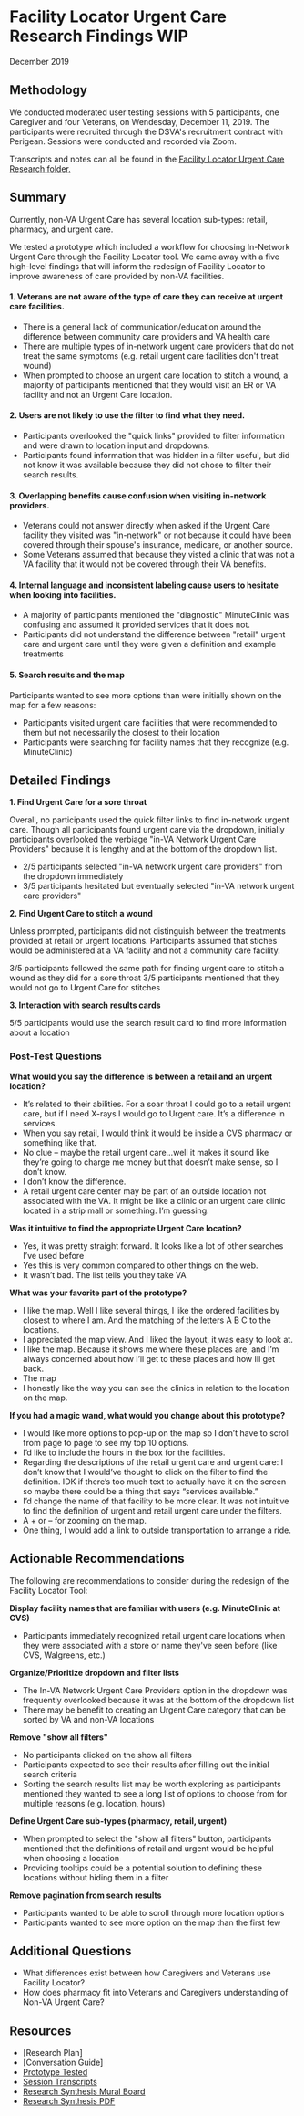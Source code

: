 # Facility Locator Urgent Care Research Findings WIP
December 2019

## Methodology
We conducted moderated user testing sessions with 5 participants, one Caregiver and four Veterans, on Wendesday, December 11, 2019. The participants were recruited through the DSVA's recruitment contract with Perigean. Sessions were conducted and recorded via Zoom.

Transcripts and notes can all be found in the [Facility Locator Urgent Care Research folder.](https://github.com/department-of-veterans-affairs/va.gov-team/tree/master/products/facilities/facility-locator/research/user-research/urgent-care)

## Summary
Currently, non-VA Urgent Care has several location sub-types: retail, pharmacy, and urgent care.  

We tested a prototype which included a workflow for choosing In-Network Urgent Care through the Facility Locator tool. We came away with a five high-level findings that will inform the redesign of Facility Locator to improve awareness of care provided by non-VA facilities.

#### 1. Veterans are not aware of the type of care they can receive at urgent care facilities.

- There is a general lack of communication/education around the difference between community care providers and VA health care
- There are multiple types of in-network urgent care providers that do not treat the same symptoms (e.g. retail urgent care facilities don't treat wound)
- When prompted to choose an urgent care location to stitch a wound, a majority of participants mentioned that they would visit an ER or VA facility and not an Urgent Care location. 

#### 2. Users are not likely to use the filter to find what they need.

- Participants overlooked the "quick links" provided to filter information and were drawn to location input and dropdowns.
- Participants found information that was hidden in a filter useful, but did not know it was available because they did not chose to filter their search results. 

#### 3. Overlapping benefits cause confusion when visiting in-network providers.

- Veterans could not answer directly when asked if the Urgent Care facility they visited was "in-network" or not because it could have been covered through their spouse's insurance, medicare, or another source.
- Some Veterans assumed that because they visted a clinic that was not a VA facility that it would not be covered through their VA benefits.

#### 4. Internal language and inconsistent labeling cause users to hesitate when looking into facilities.

- A majority of participants mentioned the "diagnostic" MinuteClinic was confusing and assumed it provided services that it does not.
- Participants did not understand the difference between "retail" urgent care and urgent care until they were given a definition and example treatments 

#### 5. Search results and the map
Participants wanted to see more options than were initially shown on the map for a few reasons:
- Participants visited urgent care facilities that were recommended to them but not necessarily the closest to their location
- Participants were searching for facility names that they recognize (e.g. MinuteClinic)

## Detailed Findings

**1. Find Urgent Care for a sore throat**

Overall, no participants used the quick filter links to find in-network urgent care. Though all participants found urgent care via the dropdown, initially participants overlooked the verbiage "in-VA Network Urgent Care Providers" because it is lengthy and at the bottom of the dropdown list.

- 2/5 participants selected "in-VA network urgent care providers" from the dropdown immediately
- 3/5 participants hesitated but eventually selected "in-VA network urgent care providers"

**2. Find Urgent Care to stitch a wound**

Unless prompted, participants did not distinguish between the treatments provided at retail or urgent locations. Participants assumed that stiches would be administered at a VA facility and not a community care facility.

3/5 participants followed the same path for finding urgent care to stitch a wound as they did for a sore throat
3/5 participants mentioned that they would not go to Urgent Care for stitches


**3. Interaction with search results cards**

5/5 participants would use the search result card to find more information about a location

### Post-Test Questions

**What would you say the difference is between a retail and an urgent location?**
- It’s related to their abilities. For a soar throat I could go to a retail urgent care, but if I need X-rays I would go to Urgent care. It’s a difference in services.
- When you say retail, I would think it would be inside a CVS pharmacy or something like that.
- No clue – maybe the retail urgent care…well it makes it sound like they’re going to charge me money but that doesn’t make sense, so I don’t know.
- I don’t know the difference.
- A retail urgent care center may be part of an outside location not associated with the VA. It might be like a clinic or an urgent care clinic located in a strip mall or something. I’m guessing.

**Was it intuitive to find the appropriate Urgent Care location?**
- Yes, it was pretty straight forward. It looks like a lot of other searches I’ve used before
- Yes this is very common compared to other things on the web.
- It wasn’t bad. The list tells you they take VA

**What was your favorite part of the prototype?**
- I like the map. Well I like several things, I like the ordered facilities by closest to where I am. And the matching of the letters A B C to the locations.
- I appreciated the map view. And I liked the layout, it was easy to look at.
- I like the map. Because it shows me where these places are, and I’m always concerned about how I’ll get to these places and how Ill get back.
- The map
- I honestly like the way you can see the clinics in relation to the location on the map.

**If you had a magic wand, what would you change about this prototype?**
- I would like more options to pop-up on the map so I don’t have to scroll from page to page to see my top 10 options.
- I’d like to include the hours in the box for the facilities.
- Regarding the descriptions of the retail urgent care and urgent care: I don’t know that I would’ve thought to click on the filter to find the definition. IDK if there’s too much text to actually have it on the screen so maybe there could be a thing that says “services available.”
- I’d change the name of that facility to be more clear. It was not intuitive to find the definition of urgent and retail urgent care under the filters.
- A + or – for zooming on the map.
- One thing, I would add a link to outside transportation to arrange a ride.

## Actionable Recommendations
The following are recommendations to consider during the redesign of the Facility Locator Tool:

**Display facility names that are familiar with users (e.g. MinuteClinic at CVS)** 
- Participants immediately recognized retail urgent care locations when they were associated with a store or name they've seen before (like CVS, Walgreens, etc.)

**Organize/Prioritize dropdown and filter lists**
- The In-VA Network Urgent Care Providers option in the dropdown was frequently overlooked because it was at the bottom of the dropdown list
- There may be benefit to creating an Urgent Care category that can be sorted by VA and non-VA locations

**Remove "show all filters"**
- No participants clicked on the show all filters 
- Participants expected to see their results after filling out the initial search criteria
- Sorting the search results list may be worth exploring as participants mentioned they wanted to see a long list of options to choose from for multiple reasons (e.g. location, hours)

**Define Urgent Care sub-types (pharmacy, retail, urgent)**
- When prompted to select the "show all filters" button, participants mentioned that the definitions of retail and urgent would be helpful when choosing a location
- Providing tooltips could be a potential solution to defining these locations without hiding them in a filter

**Remove pagination from search results**
- Participants wanted to be able to scroll through more location options
- Participants wanted to see more option on the map than the first few

## Additional Questions
- What differences exist between how Caregivers and Veterans use Facility Locator?
- How does pharmacy fit into Veterans and Caregivers understanding of Non-VA Urgent Care?

## Resources

- [Research Plan]
- [Conversation Guide]
- [Prototype Tested](https://vsateams.invisionapp.com/share/PWV7CIH4T8H)
- [Session Transcripts](https://github.com/department-of-veterans-affairs/va.gov-team/tree/master/products/facilities/facility-locator/research/user-research/urgent-care/participant-notes)
- [Research Synthesis Mural Board](https://app.mural.co/t/vsa8243/m/vsa8243/1576081239946/99dfee57b49c1162afc60bcf12ab99908acad348)
- [Research Synthesis PDF](https://github.com/department-of-veterans-affairs/va.gov-team/blob/master/products/facilities/facility-locator/research/user-research/urgent-care/facility-locator-urgent-care-mural-synthesis.pdf)

